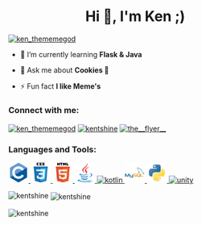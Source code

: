 <h1 align="center">Hi 👋, I'm Ken ;)</h1>
<p align="left"> <a href="https://twitter.com/ken_thememegod" target="blank"><img src="https://img.shields.io/twitter/follow/ken_thememegod?logo=twitter&style=for-the-badge" alt="ken_thememegod" /></a> </p>

- 🌱 I’m currently learning **Flask & Java**

- 💬 Ask me about **Cookies 🍪**

- ⚡ Fun fact **I like Meme's**

<h3 align="left">Connect with me:</h3>
<p align="left">
<a href="https://twitter.com/ken_thememegod" target="blank"><img align="center" src="https://raw.githubusercontent.com/rahuldkjain/github-profile-readme-generator/master/src/images/icons/Social/twitter.svg" alt="ken_thememegod" height="30" width="40" /></a>
<a href="https://linkedin.com/in/kentshine" target="blank"><img align="center" src="https://raw.githubusercontent.com/rahuldkjain/github-profile-readme-generator/master/src/images/icons/Social/linked-in-alt.svg" alt="kentshine" height="30" width="40" /></a>
<a href="https://instagram.com/the__flyer__" target="blank"><img align="center" src="https://raw.githubusercontent.com/rahuldkjain/github-profile-readme-generator/master/src/images/icons/Social/instagram.svg" alt="the__flyer__" height="30" width="40" /></a>
</p>

<h3 align="left">Languages and Tools:</h3>
<p align="left"> <a href="https://www.cprogramming.com/" target="_blank" rel="noreferrer"> <img src="https://raw.githubusercontent.com/devicons/devicon/master/icons/c/c-original.svg" alt="c" width="40" height="40"/> </a> <a href="https://www.w3schools.com/css/" target="_blank" rel="noreferrer"> <img src="https://raw.githubusercontent.com/devicons/devicon/master/icons/css3/css3-original-wordmark.svg" alt="css3" width="40" height="40"/> </a> <a href="https://www.w3.org/html/" target="_blank" rel="noreferrer"> <img src="https://raw.githubusercontent.com/devicons/devicon/master/icons/html5/html5-original-wordmark.svg" alt="html5" width="40" height="40"/> </a> <a href="https://www.java.com" target="_blank" rel="noreferrer"> <img src="https://raw.githubusercontent.com/devicons/devicon/master/icons/java/java-original.svg" alt="java" width="40" height="40"/> </a> <a href="https://kotlinlang.org" target="_blank" rel="noreferrer"> <img src="https://www.vectorlogo.zone/logos/kotlinlang/kotlinlang-icon.svg" alt="kotlin" width="40" height="40"/> </a> <a href="https://www.mysql.com/" target="_blank" rel="noreferrer"> <img src="https://raw.githubusercontent.com/devicons/devicon/master/icons/mysql/mysql-original-wordmark.svg" alt="mysql" width="40" height="40"/> </a> <a href="https://www.python.org" target="_blank" rel="noreferrer"> <img src="https://raw.githubusercontent.com/devicons/devicon/master/icons/python/python-original.svg" alt="python" width="40" height="40"/> </a> <a href="https://unity.com/" target="_blank" rel="noreferrer"> <img src="https://www.vectorlogo.zone/logos/unity3d/unity3d-icon.svg" alt="unity" width="40" height="40"/> </a> </p>

<p><img align="left" src="https://github-readme-stats.vercel.app/api/top-langs?username=kentshine&show_icons=true&locale=en&layout=compact" alt="kentshine" /></p>

<p>&nbsp;<img align="center" src="https://github-readme-stats.vercel.app/api?username=kentshine&show_icons=true&locale=en" alt="kentshine" /></p>

<p><img align="center" src="https://github-readme-streak-stats.herokuapp.com/?user=kentshine&" alt="kentshine" /></p>

